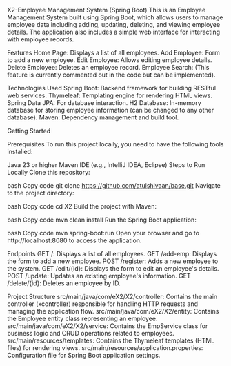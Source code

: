 X2-Employee Management System (Spring Boot)
This is an Employee Management System built using Spring Boot, which allows users to manage employee data including adding, updating, deleting, and viewing employee details. The application also includes a simple web interface for interacting with employee records.

Features
Home Page: Displays a list of all employees.
Add Employee: Form to add a new employee.
Edit Employee: Allows editing employee details.
Delete Employee: Deletes an employee record.
Employee Search: (This feature is currently commented out in the code but can be implemented).

Technologies Used
Spring Boot: Backend framework for building RESTful web services.
Thymeleaf: Templating engine for rendering HTML views.
Spring Data JPA: For database interaction.
H2 Database: In-memory database for storing employee information (can be changed to any other database).
Maven: Dependency management and build tool.


Getting Started

Prerequisites
To run this project locally, you need to have the following tools installed:

Java 23 or higher
Maven
IDE (e.g., IntelliJ IDEA, Eclipse)
Steps to Run Locally
Clone this repository:

bash
Copy code
git clone https://github.com/atulshivaan/base.git
Navigate to the project directory:

bash
Copy code
cd X2
Build the project with Maven:

bash
Copy code
mvn clean install
Run the Spring Boot application:

bash
Copy code
mvn spring-boot:run
Open your browser and go to http://localhost:8080 to access the application.

Endpoints
GET /: Displays a list of all employees.
GET /add-emp: Displays the form to add a new employee.
POST /register: Adds a new employee to the system.
GET /edit/{id}: Displays the form to edit an employee's details.
POST /update: Updates an existing employee's information.
GET /delete/{id}: Deletes an employee by ID.

Project Structure
src/main/java/com/eX2/X2/controller: Contains the main controller (xcontroller) responsible for handling HTTP requests and managing the application flow.
src/main/java/com/eX2/X2/entity: Contains the Employee entity class representing an employee.
src/main/java/com/eX2/X2/service: Contains the EmpService class for business logic and CRUD operations related to employees.
src/main/resources/templates: Contains the Thymeleaf templates (HTML files) for rendering views.
src/main/resources/application.properties: Configuration file for Spring Boot application settings.
